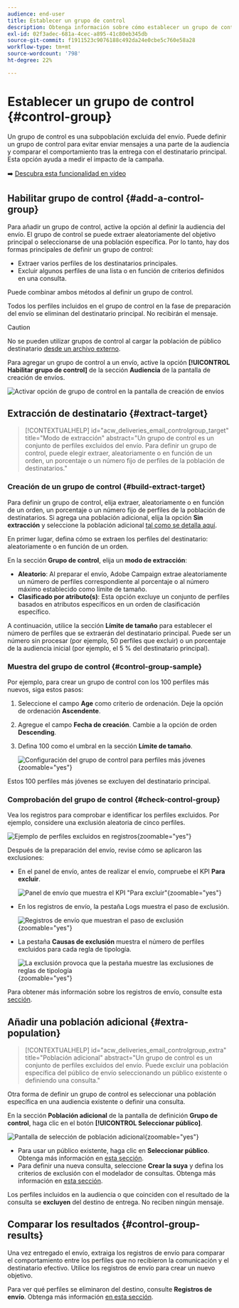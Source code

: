 ```yaml
---
audience: end-user
title: Establecer un grupo de control
description: Obtenga información sobre cómo establecer un grupo de control para los mensajes en la interfaz de usuario web de Campaign
exl-id: 02f3adec-681a-4cec-a895-41c80eb345db
source-git-commit: f1911523c9076188c492da24e0cbe5c760e58a28
workflow-type: tm+mt
source-wordcount: '798'
ht-degree: 22%

---
```


# Establecer un grupo de control {#control-group}

Un grupo de control es una subpoblación excluida del envío. Puede definir un grupo de control para evitar enviar mensajes a una parte de la audiencia y comparar el comportamiento tras la entrega con el destinatario principal. Esta opción ayuda a medir el impacto de la campaña.

➡️ [Descubra esta funcionalidad en vídeo](create-audience.md#video)

## Habilitar grupo de control {#add-a-control-group}

Para añadir un grupo de control, active la opción al definir la audiencia del envío. El grupo de control se puede extraer aleatoriamente del objetivo principal o seleccionarse de una población específica. Por lo tanto, hay dos formas principales de definir un grupo de control:

* Extraer varios perfiles de los destinatarios principales.
* Excluir algunos perfiles de una lista o en función de criterios definidos en una consulta.

Puede combinar ambos métodos al definir un grupo de control.

Todos los perfiles incluidos en el grupo de control en la fase de preparación del envío se eliminan del destinatario principal. No recibirán el mensaje.

>[!CAUTION]
>
>No se pueden utilizar grupos de control al cargar la población de público destinatario [desde un archivo externo](file-audience.md).

Para agregar un grupo de control a un envío, active la opción **[!UICONTROL Habilitar grupo de control]** de la sección **Audiencia** de la pantalla de creación de envíos.

![Activar opción de grupo de control en la pantalla de creación de envíos](assets/control-group1.png)

## Extracción de destinatario {#extract-target}

>[!CONTEXTUALHELP]
>id="acw_deliveries_email_controlgroup_target"
>title="Modo de extracción"
>abstract="Un grupo de control es un conjunto de perfiles excluidos del envío. Para definir un grupo de control, puede elegir extraer, aleatoriamente o en función de un orden, un porcentaje o un número fijo de perfiles de la población de destinatarios."

### Creación de un grupo de control {#build-extract-target}

Para definir un grupo de control, elija extraer, aleatoriamente o en función de un orden, un porcentaje o un número fijo de perfiles de la población de destinatarios. Si agrega una población adicional, elija la opción **Sin extracción** y seleccione la población adicional [tal como se detalla aquí](#extra-population).

En primer lugar, defina cómo se extraen los perfiles del destinatario: aleatoriamente o en función de un orden.

En la sección **Grupo de control**, elija un **modo de extracción**:

* **Aleatorio**: Al preparar el envío, Adobe Campaign extrae aleatoriamente un número de perfiles correspondiente al porcentaje o al número máximo establecido como límite de tamaño.
* **Clasificado por atributo(s)**: Esta opción excluye un conjunto de perfiles basados en atributos específicos en un orden de clasificación específico.

A continuación, utilice la sección **Límite de tamaño** para establecer el número de perfiles que se extraerán del destinatario principal. Puede ser un número sin procesar (por ejemplo, 50 perfiles que excluir) o un porcentaje de la audiencia inicial (por ejemplo, el 5 % del destinatario principal).

### Muestra del grupo de control {#control-group-sample}

Por ejemplo, para crear un grupo de control con los 100 perfiles más nuevos, siga estos pasos:

1. Seleccione el campo **Age** como criterio de ordenación. Deje la opción de ordenación **Ascendente**.
1. Agregue el campo **Fecha de creación**. Cambie a la opción de orden **Descending**.
1. Defina 100 como el umbral en la sección **Límite de tamaño**.

   ![Configuración del grupo de control para perfiles más jóvenes](assets/control-group2.png){zoomable="yes"}

Estos 100 perfiles más jóvenes se excluyen del destinatario principal.

### Comprobación del grupo de control {#check-control-group}

Vea los registros para comprobar e identificar los perfiles excluidos. Por ejemplo, considere una exclusión aleatoria de cinco perfiles.

![Ejemplo de perfiles excluidos en registros](assets/control-group4.png){zoomable="yes"}

Después de la preparación del envío, revise cómo se aplicaron las exclusiones:

* En el panel de envío, antes de realizar el envío, compruebe el KPI **Para excluir**.

  ![Panel de envío que muestra el KPI &quot;Para excluir&quot;](assets/control-group5.png){zoomable="yes"}

* En los registros de envío, la pestaña Logs muestra el paso de exclusión.

  ![Registros de envío que muestran el paso de exclusión](assets/control-group-sample-logs.png){zoomable="yes"}

<!--

 * The **Exclusion logs** tab displays each profile and the related exclusion **Reason**.

    ![](assets/control-group6.png){zoomable="yes"}

-->

* La pestaña **Causas de exclusión** muestra el número de perfiles excluidos para cada regla de tipología.

  ![La exclusión provoca que la pestaña muestre las exclusiones de reglas de tipología](assets/control-group7.png){zoomable="yes"}

Para obtener más información sobre los registros de envío, consulte esta [sección](../monitor/delivery-logs.md).

## Añadir una población adicional {#extra-population}

>[!CONTEXTUALHELP]
>id="acw_deliveries_email_controlgroup_extra"
>title="Población adicional"
>abstract="Un grupo de control es un conjunto de perfiles excluidos del envío. Puede excluir una población específica del público de envío seleccionando un público existente o definiendo una consulta."

Otra forma de definir un grupo de control es seleccionar una población específica en una audiencia existente o definir una consulta.

En la sección **Población adicional** de la pantalla de definición **Grupo de control**, haga clic en el botón **[!UICONTROL Seleccionar público]**.

![Pantalla de selección de población adicional](assets/control-group3.png){zoomable="yes"}

* Para usar un público existente, haga clic en **Seleccionar público**. Obtenga más información en [esta sección](add-audience.md).
* Para definir una nueva consulta, seleccione **Crear la suya** y defina los criterios de exclusión con el modelador de consultas. Obtenga más información en [esta sección](../query/query-modeler-overview.md).

Los perfiles incluidos en la audiencia o que coinciden con el resultado de la consulta se **excluyen** del destino de entrega. No reciben ningún mensaje.

## Comparar los resultados {#control-group-results}

Una vez entregado el envío, extraiga los registros de envío para comparar el comportamiento entre los perfiles que no recibieron la comunicación y el destinatario efectivo. Utilice los registros de envío para crear un nuevo objetivo.

Para ver qué perfiles se eliminaron del destino, consulte **Registros de envío**. Obtenga más información [en esta sección](#check-control-group).
